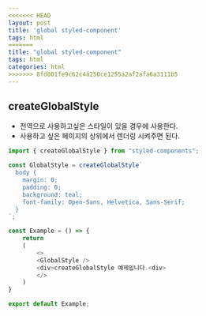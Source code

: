 ```yaml
---
<<<<<<< HEAD
layout: post
title: 'global styled-component'
tags: html
=======
title: "global styled-component"
tags: html
categories: html
>>>>>>> 8fd801fe9c62c4a250ce1255a2af2afa6a3111b5
---
```


## createGlobalStyle

- 전역으로 사용하고싶은 스타일이 있을 경우에 사용한다.
- 사용하고 싶은 페이지의 상위에서 렌더링 시켜주면 된다.

```js
import { createGlobalStyle } from "styled-components";

const GlobalStyle = createGlobalStyle`
  body {
    margin: 0;
    padding: 0;
    background: teal;
    font-family: Open-Sans, Helvetica, Sans-Serif;
  }
`;

const Example = () => {
    return
    (
        <>
        <GlobalStyle />
        <div>createGlobalStyle 예제입니다.<div>
        </>
    )
}

export default Example;
```
